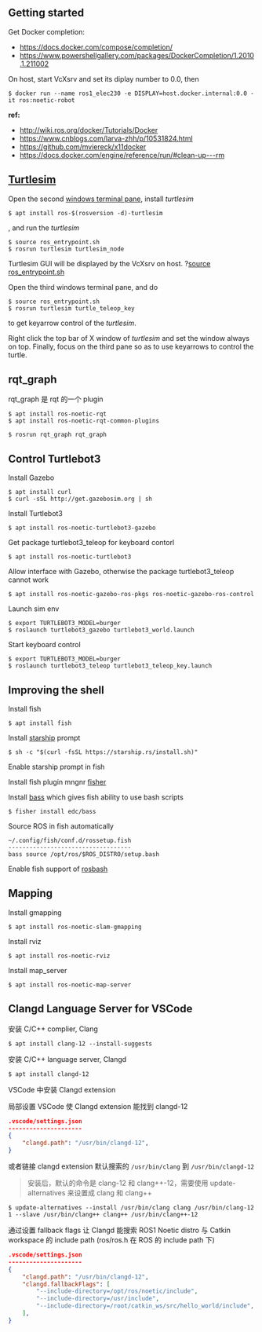 ## Getting started

Get Docker completion:
- https://docs.docker.com/compose/completion/
- https://www.powershellgallery.com/packages/DockerCompletion/1.2010.1.211002

On host, start VcXsrv and set its diplay number to 0.0, then
```
$ docker run --name ros1_elec230 -e DISPLAY=host.docker.internal:0.0 -it ros:noetic-robot
```
**ref:**
- http://wiki.ros.org/docker/Tutorials/Docker
- https://www.cnblogs.com/larva-zhh/p/10531824.html
- https://github.com/mviereck/x11docker
- https://docs.docker.com/engine/reference/run/#clean-up---rm

## [Turtlesim](http://wiki.ros.org/turtlesim)
Open the second [windows terminal pane](https://docs.microsoft.com/en-us/windows/terminal/panes), install *turtlesim*
```
$ apt install ros-$(rosversion -d)-turtlesim
```
, and run the *turtlesim*
```
$ source ros_entrypoint.sh
$ rosrun turtlesim turtlesim_node
```
Turtlesim GUI will be displayed by the VcXsrv on host. ?[source ros_entrypoint.sh](http://wiki.ros.org/rosbash)

Open the third windows terminal pane, and do
```
$ source ros_entrypoint.sh
$ rosrun turtlesim turtle_teleop_key
```
to get keyarrow control of the *turtlesim*.

Right click the top bar of X window of *turtlesim* and set the window always on top. Finally, focus on the third pane so as to use keyarrows to control the turtle.

## rqt_graph

rqt_graph 是 rqt 的一个 plugin
```
$ apt install ros-noetic-rqt 
$ apt install ros-noetic-rqt-common-plugins
```

```
$ rosrun rqt_graph rqt_graph
```

## Control Turtlebot3

Install Gazebo
```
$ apt install curl
$ curl -sSL http://get.gazebosim.org | sh
```

Install Turtlebot3
```
$ apt install ros-noetic-turtlebot3-gazebo
```

Get package turtlebot3_teleop for keyboard contorl
```
$ apt install ros-noetic-turtlebot3
```

Allow interface with Gazebo, otherwise the package turtlebot3_teleop cannot work
```
$ apt install ros-noetic-gazebo-ros-pkgs ros-noetic-gazebo-ros-control
```

Launch sim env
```
$ export TURTLEBOT3_MODEL=burger
$ roslaunch turtlebot3_gazebo turtlebot3_world.launch
```

Start keyboard control
```
$ export TURTLEBOT3_MODEL=burger
$ roslaunch turtlebot3_teleop turtlebot3_teleop_key.launch
```

## Improving the shell

Install fish
```
$ apt install fish
```

Install [starship](https://github.com/starship/starship) prompt
```
$ sh -c "$(curl -fsSL https://starship.rs/install.sh)"
```

Enable starship prompt in fish

Install fish plugin mngnr [fisher](https://github.com/jorgebucaran/fisher)

Install [bass](https://github.com/edc/bass) which gives fish ability to use bash scripts
```
$ fisher install edc/bass
```

Source ROS in fish automatically
```
~/.config/fish/conf.d/rossetup.fish
-----------------------------------
bass source /opt/ros/$ROS_DISTRO/setup.bash
```

Enable fish support of [rosbash](http://wiki.ros.org/rosbash)

## Mapping

Install gmapping
```
$ apt install ros-noetic-slam-gmapping
```

Install rviz
```
$ apt install ros-noetic-rviz
```

Install map_server
```
$ apt install ros-noetic-map-server
```

## Clangd Language Server for VSCode

安装 C/C++ complier, Clang
```
$ apt install clang-12 --install-suggests
```

安装 C/C++ language server, Clangd
```
$ apt install clangd-12
```

VSCode 中安装 Clangd extension

局部设置 VSCode 使 Clangd extension 能找到 clangd-12
```json
.vscode/settings.json
---------------------
{
    "clangd.path": "/usr/bin/clangd-12",
}
```

或者链接 clangd extension 默认搜索的 `/usr/bin/clang` 到 `/usr/bin/clangd-12`
> 安装后，默认的命令是 clang-12 和 clang++-12，需要使用 update-alternatives 来设置成 clang 和 clang++
```
$ update-alternatives --install /usr/bin/clang clang /usr/bin/clang-12 1 --slave /usr/bin/clang++ clang++ /usr/bin/clang++-12
```

通过设置 fallback flags 让 Clangd 能搜索 ROS1 Noetic distro 与 Catkin workspace 的 include path (ros/ros.h 在 ROS 的 include path 下)
```json
.vscode/settings.json
---------------------
{
    "clangd.path": "/usr/bin/clangd-12",
    "clangd.fallbackFlags": [
        "--include-directory=/opt/ros/noetic/include",
        "--include-directory=/usr/include",
        "--include-directory=/root/catkin_ws/src/hello_world/include",
    ],
}
```
